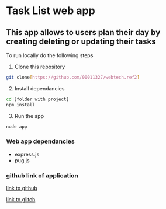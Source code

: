 # Task List web app

## This app allows to users plan their day by creating deleting or updating their tasks

To run locally do the following steps

1. Clone this repository
```bash
git clone[https://github.com/00011327/webtech.ref2]
```
2. Install dependancies
```bash
cd [folder with project]
npm install
```
3. Run the app
```bash
node app
```

### Web app dependancies
 - express.js
 - pug.js

 ### github link of application
 [link  to github](https://github.com/00011327/webtech.ref2) 

 [link to glitch](https://ionized-chip-viola.glitch.me/)